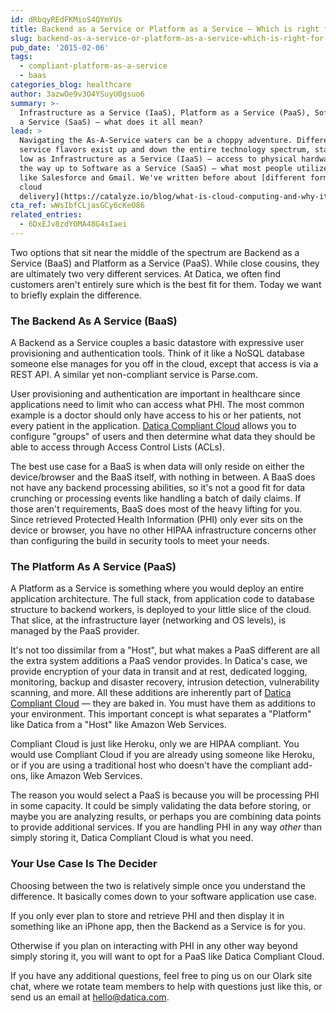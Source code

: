 ```yaml
---
id: dRbqyREdFKMioS4QYmYUs
title: Backend as a Service or Platform as a Service — Which is right for you?
slug: backend-as-a-service-or-platform-as-a-service-which-is-right-for-you
pub_date: '2015-02-06'
tags:
  - compliant-platform-as-a-service
  - baas
categories_blog: healthcare
author: 3azwOe9v3O4YSuyU0gsuo6
summary: >-
  Infrastructure as a Service (IaaS), Platform as a Service (PaaS), Software as
  a Service (SaaS) – what does it all mean? 
lead: >
  Navigating the As-A-Service waters can be a choppy adventure. Different
  service flavors exist up and down the entire technology spectrum, starting as
  low as Infrastructure as a Service (IaaS) — access to physical hardware — all
  the way up to Software as a Service (SaaS) — what most people utilize daily,
  like Salesforce and Gmail. We've written before about [different forms of
  cloud
  delivery](https://catalyze.io/blog/what-is-cloud-computing-and-why-it-matters-for-compliance).
cta_ref: wWsIbfCLjasGCy6cKeO86
related_entries:
  - 6DxEJv8zdYOMA48G4sIaei
---
```

Two options that sit near the middle of the spectrum are Backend as a Service (BaaS) and Platform as a Service (PaaS). While close cousins, they are ultimately two very different services. At Datica, we often find customers aren't entirely sure which is the best fit for them. Today we want to briefly explain the difference.

### The Backend As A Service (BaaS)

A Backend as a Service couples a basic datastore with expressive user provisioning and authentication tools. Think of it like a NoSQL database someone else manages for you off in the cloud, except that access is via a REST API. A similar yet non-compliant service is Parse.com.

User provisioning and authentication are important in healthcare since applications need to limit who can access what PHI. The most common example is a doctor should only have access to his or her patients, not every patient in the application. [Datica Compliant Cloud](https://datica.com/compliant-cloud) allows you to configure "groups" of users and then determine what data they should be able to access through Access Control Lists (ACLs).

The best use case for a BaaS is when data will only reside on either the device/browser and the BaaS itself, with nothing in between. A BaaS does not have any backend processing abilities, so it's not a good fit for data crunching or processing events like handling a batch of daily claims. If those aren't requirements, BaaS does most of the heavy lifting for you. Since retrieved Protected Health Information (PHI) only ever sits on the device or browser, you have no other HIPAA infrastructure concerns other than configuring the build in security tools to meet your needs.

### The Platform As A Service (PaaS)

A Platform as a Service is something where you would deploy an entire application architecture. The full stack, from application code to database structure to backend workers, is deployed to your little slice of the cloud. That slice, at the infrastructure layer (networking and OS levels), is managed by the PaaS provider.

It's not too dissimilar from a "Host", but what makes a PaaS different are all the extra system additions a PaaS vendor provides. In Datica's case, we provide encryption of your data in transit and at rest, dedicated logging, monitoring, backup and disaster recovery, intrusion detection, vulnerability scanning, and more. All these additions are inherently part of [Datica Compliant Cloud](https://datica.com/compliant-cloud) — they are baked in. You must have them as additions to your environment. This important concept is what separates a "Platform" like Datica from a "Host" like Amazon Web Services.

Compliant Cloud is just like Heroku, only we are HIPAA compliant. You would use Compliant Cloud if you are already using someone like Heroku, or if you are using a traditional host who doesn't have the compliant add-ons, like Amazon Web Services.

The reason you would select a PaaS is because you will be processing PHI in some capacity. It could be simply validating the data before storing, or maybe you are analyzing results, or perhaps you are combining data points to provide additional services. If you are handling PHI in any way _other_ than simply storing it, Datica Compliant Cloud is what you need.

### Your Use Case Is The Decider

Choosing between the two is relatively simple once you understand the difference. It basically comes down to your software application use case.

If you only ever plan to store and retrieve PHI and then display it in something like an iPhone app, then the Backend as a Service is for you.

Otherwise if you plan on interacting with PHI in any other way beyond simply storing it, you will want to opt for a PaaS like Datica Compliant Cloud.

If you have any additional questions, feel free to ping us on our Olark site chat, where we rotate team members to help with questions just like this, or send us an email at [hello@datica.com](mailto:hello@datica.com).


  